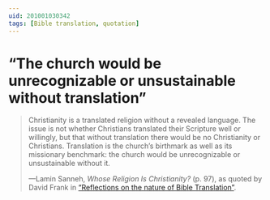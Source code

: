 ```yaml
---
uid: 201001030342
tags: [Bible translation, quotation]
---
```


# “The church would be unrecognizable or unsustainable without translation”

> Christianity is a translated religion without a revealed language. The issue is not whether Christians translated their Scripture well or willingly, but that without translation there would be no Christianity or Christians. Translation is the church’s birthmark as well as its missionary benchmark: the church would be unrecognizable or unsustainable without it.
> 
> —Lamin Sanneh, *Whose Religion Is Christianity?* (p. 97), as quoted by David Frank in [“Reflections on the nature of Bible Translation”](https://betterbibles.wordpress.com/2009/12/29/reflections-on-the-nature-of-bible-translation/).
